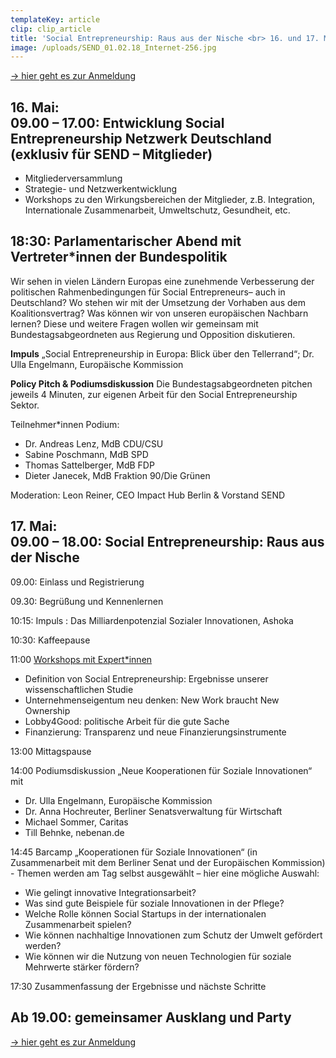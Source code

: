 ```yaml
---
templateKey: article
clip: clip_article
title: 'Social Entrepreneurship: Raus aus der Nische <br> 16. und 17. Mai in Berlin'
image: /uploads/SEND_01.02.18_Internet-256.jpg
---
```

[→ hier geht es zur Anmeldung](https://www.eventbrite.de/e/social-entrepreneurship-raus-aus-der-nische-tickets-58867434080)

## 16. Mai: <br> 09.00 – 17.00: Entwicklung Social Entrepreneurship Netzwerk Deutschland (exklusiv für SEND – Mitglieder)

* Mitgliederversammlung
* Strategie- und Netzwerkentwicklung
* Workshops zu den Wirkungsbereichen der Mitglieder, z.B. Integration, Internationale Zusammenarbeit, Umweltschutz, Gesundheit,  etc.

## 18:30: Parlamentarischer Abend mit Vertreter*innen der Bundespolitik

Wir sehen in vielen Ländern Europas eine zunehmende Verbesserung der politischen
Rahmenbedingungen für Social Entrepreneurs– auch in Deutschland? Wo stehen wir mit der
Umsetzung der Vorhaben aus dem Koalitionsvertrag? Was können wir von unseren europäischen
Nachbarn lernen? Diese und weitere Fragen wollen wir gemeinsam mit Bundestagsabgeordneten aus
Regierung und Opposition diskutieren.

**Impuls**
„Social Entrepreneurship in Europa: Blick über den Tellerrand“; Dr. Ulla Engelmann, Europäische Kommission

**Policy Pitch & Podiumsdiskussion**
Die Bundestagsabgeordneten pitchen jeweils 4 Minuten, zur eigenen Arbeit für den Social
Entrepreneurship Sektor.

Teilnehmer*innen Podium:

* Dr. Andreas Lenz, MdB CDU/CSU 
* Sabine Poschmann, MdB SPD
* Thomas Sattelberger, MdB FDP
* Dieter Janecek, MdB Fraktion 90/Die Grünen

Moderation: Leon Reiner, CEO Impact Hub Berlin & Vorstand SEND

## 17. Mai: <br> 09.00 – 18.00: Social Entrepreneurship: Raus aus der Nische

09.00: Einlass und Registrierung

09.30: Begrüßung und Kennenlernen

10:15: Impuls : Das Milliardenpotenzial Sozialer Innovationen, Ashoka

10:30: Kaffeepause

11:00 [Workshops mit Expert*innen ](https://www.send-ev.de/uploads/beschreibung-workshops.pdf)

* Definition von Social Entrepreneurship: Ergebnisse unserer wissenschaftlichen Studie
* Unternehmenseigentum neu denken: New Work braucht New Ownership
* Lobby4Good: politische Arbeit für die gute Sache
* Finanzierung: Transparenz und neue Finanzierungsinstrumente

13:00 Mittagspause

14:00 Podiumsdiskussion „Neue Kooperationen für Soziale Innovationen“ mit

* Dr. Ulla Engelmann, Europäische Kommission
* Dr. Anna  Hochreuter, Berliner Senatsverwaltung für Wirtschaft
* Michael Sommer, Caritas
* Till Behnke, nebenan.de

14:45 Barcamp „Kooperationen für Soziale Innovationen“ (in Zusammenarbeit mit dem Berliner
Senat und der Europäischen Kommission) - Themen werden am Tag selbst ausgewählt – hier eine mögliche Auswahl:

* Wie gelingt innovative Integrationsarbeit?
* Was sind gute Beispiele für soziale Innovationen in der Pflege?
* Welche Rolle können Social Startups in der internationalen Zusammenarbeit spielen?
* Wie können nachhaltige Innovationen zum Schutz der Umwelt gefördert werden?
* Wie können wir die Nutzung von neuen Technologien für soziale Mehrwerte stärker
  fördern?

17:30 Zusammenfassung der Ergebnisse  und nächste Schritte

## Ab 19.00: gemeinsamer Ausklang und Party

[→ hier geht es zur Anmeldung](https://www.eventbrite.de/e/social-entrepreneurship-raus-aus-der-nische-tickets-58867434080)
